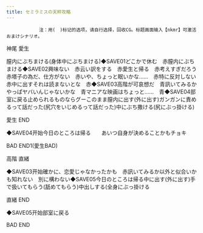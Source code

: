 ```yaml
---
title: セミラミスの天秤攻略
---
```


                注：用(　)标记的选项，请自行选择，回收CG。标题画面输入【nkmr】可激活おまけシナリオ。

神尾 愛生

膣内にぶちまける(身体中にぶちまける)◆SAVE01どこかで休む　赤膣内にぶちまける◆SAVE02興味ない　赤云い訳をする　赤愛生と帰る　赤考えすぎだろう　赤塔子の為だ、仕方がない　赤いや、ちょっと眠いかな……　赤特に反対しない　赤中に出すそれは読まないとな　赤◆SAVE03高階が可哀想だ　青訊いてみるかやっぱヤバいんじゃないかな　青マニアな映画はちょっと……　青◆SAVE04部室に戻る止められるものならグーこのまま膣内に出す(外に出す)ガンガンに責めるって話だった(尻穴をいじめるって話だった)中にぶち撒ける(尻にぶっ掛ける)

愛生 END

◆SAVE04开始今日のところは帰る　　あいつ自身が決めることかもチョキ

BAD END1(愛生BAD)

高階 直緒

◆SAVE03开始確かに、恋愛じゃなかったかも　赤訊いてみるか以外と似合いかも知れない　別に構わない◆SAVE05今日のところは帰る中に出す(外に出す)手で扱いてもらう(舐めてもらう)中出しする(全身にぶっ掛ける

直緒 END

◆SAVE05开始部室に戻る

BAD END


              
